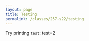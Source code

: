 ```yaml
---
layout: page
title: Testing
permalink: /classes/257-s22/testing
---
```



Try printing `test`:
<py-repl id="my-repl" auto-generate="true"> test=2</py-repl>